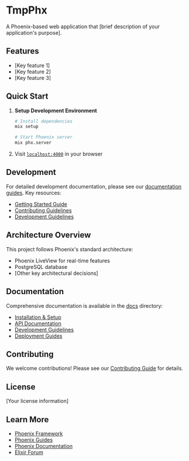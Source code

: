 # TmpPhx

A Phoenix-based web application that [brief description of your application's purpose].

## Features

- [Key feature 1]
- [Key feature 2]
- [Key feature 3]

## Quick Start

1. **Setup Development Environment**
   ```bash
   # Install dependencies
   mix setup
   
   # Start Phoenix server
   mix phx.server
   ```

2. Visit [`localhost:4000`](http://localhost:4000) in your browser

## Development

For detailed development documentation, please see our [documentation guides](docs/README.md). Key resources:

- [Getting Started Guide](docs/getting-started/installation.md)
- [Contributing Guidelines](docs/CONTRIBUTING.md)
- [Development Guidelines](docs/development/README.md)

## Architecture Overview

This project follows Phoenix's standard architecture:

- Phoenix LiveView for real-time features
- PostgreSQL database
- [Other key architectural decisions]

## Documentation

Comprehensive documentation is available in the [docs](docs/) directory:

- [Installation & Setup](docs/getting-started/installation.md)
- [API Documentation](docs/api/README.md)
- [Development Guidelines](docs/development/README.md)
- [Deployment Guides](docs/deployment/README.md)

## Contributing

We welcome contributions! Please see our [Contributing Guide](docs/CONTRIBUTING.md) for details.

## License

[Your license information]

## Learn More

- [Phoenix Framework](https://www.phoenixframework.org/)
- [Phoenix Guides](https://hexdocs.pm/phoenix/overview.html)
- [Phoenix Documentation](https://hexdocs.pm/phoenix)
- [Elixir Forum](https://elixirforum.com/c/phoenix-forum)

